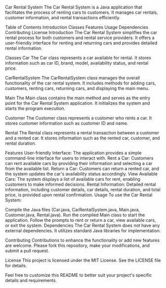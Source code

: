 Car Rental System
The Car Rental System is a Java application that facilitates the process of renting cars to customers. It manages car rentals, customer information, and rental transactions efficiently.

Table of Contents
Introduction
Classes
Features
Usage
Dependencies
Contributing
License
Introduction
The Car Rental System simplifies the car rental process for both customers and rental service providers. It offers a user-friendly interface for renting and returning cars and provides detailed rental information.

Classes
Car
The Car class represents a car available for rental. It stores information such as car ID, brand, model, availability status, and rental price.

CarRentalSystem
The CarRentalSystem class manages the overall functionality of the car rental system. It includes methods for adding cars, customers, renting cars, returning cars, and displaying the main menu.

Main
The Main class contains the main method and serves as the entry point for the Car Rental System application. It initializes the system and starts the program execution.

Customer
The Customer class represents a customer who rents a car. It stores customer information such as customer ID and name.

Rental
The Rental class represents a rental transaction between a customer and a rented car. It stores information such as the rented car, customer, and rental duration.

Features
User-friendly Interface: The application provides a simple command-line interface for users to interact with.
Rent a Car: Customers can rent available cars by providing their information and selecting a car from the available list.
Return a Car: Customers can return a rented car, and the system updates the car's availability status accordingly.
View Available Cars: The system displays a list of available cars for rent, enabling customers to make informed decisions.
Rental Information: Detailed rental information, including customer details, car details, rental duration, and total price, is provided upon rental confirmation.
Usage
To use the Car Rental System:

Compile the Java files (Car.java, CarRentalSystem.java, Main.java, Customer.java, Rental.java).
Run the compiled Main class to start the application.
Follow the prompts to rent or return a car, view available cars, or exit the system.
Dependencies
The Car Rental System does not have any external dependencies. It utilizes standard Java libraries for implementation.

Contributing
Contributions to enhance the functionality or add new features are welcome. Please fork this repository, make your modifications, and submit a pull request.

License
This project is licensed under the MIT License. See the LICENSE file for details.

Feel free to customize this README to better suit your project's specific details and requirements.
